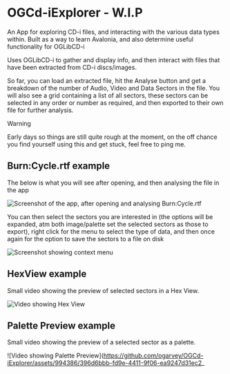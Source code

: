 # OGCd-iExplorer - W.I.P
An App for exploring CD-i files, and interacting with the various data types within. Built as a way to learn Avalonia, and also determine useful functionality for OGLibCD-i

Uses OGLibCD-i to gather and display info, and then interact with files that have been extracted from CD-i discs/images.

So far, you can load an extracted file, hit the Analyse button and get a breakdown of the number of Audio, Video and Data Sectors in the file. You will also see a grid containing a list of all sectors, these sectors can be selected in any order or number as required, and then exported to their own file for further analysis.

> [!WARNING]
> Early days so things are still quite rough at the moment, on the off chance you find yourself using this and get stuck, feel free to ping me.

## Burn:Cycle.rtf example

The below is what you will see after opening, and then analysing the file in the app

![Screenshot of the app, after opening and analysing Burn:Cycle.rtf](https://github.com/ogarvey/OGCd-iExplorer/assets/994386/ec78cbfb-df4a-46e3-a471-236611f16261)

You can then select the sectors you are interested in (the options will be expanded, atm both image/palette set the selected sectors as those to export), right click for the menu to select the type of data, and then once again for the option to save the sectors to a file on disk

![Screenshot showing context menu](https://github.com/ogarvey/OGCd-iExplorer/assets/994386/23e2a9ae-cd2b-4e2e-bc98-bf7f4b14f367)

## HexView example

Small video showing the preview of selected sectors in a Hex View.

![Video showing Hex View](https://github.com/ogarvey/OGCd-iExplorer/assets/994386/f6ab44a9-370b-487b-8d9f-e9a307a67b46)

## Palette Preview example

Small video showing the preview of a selected sector as a palette. 

![Video showing Palette Preview](https://github.com/ogarvey/OGCd-iExplorer/assets/994386/396d6bbb-fd9e-4411-9f06-ea9247d31ec2_

